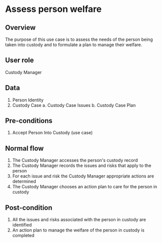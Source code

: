# Assess person welfare

## Overview
The purpose of this use case is to assess the needs of the person being taken into custody and to formulate a plan to manage their welfare. 

## User role
Custody Manager


## Data

1. Person Identity 
1. Custody Case
    a. Custody Case Issues
    b. Custody Case Plan

## Pre-conditions

1. Accept Person Into Custody (use case)

## Normal flow

1. The Custody Manager accesses the person's custody record
1. The Custody Manager records the issues and risks that apply to the person
1. For each issue and risk the Custody Manager appropriate actions are determined
1. The Custody Manager chooses an action plan to care for the person in custody

## Post-condition

1. All the issues and risks associated with the person in custody are identified
1. An action plan to manage the welfare of the person in custody is completed
